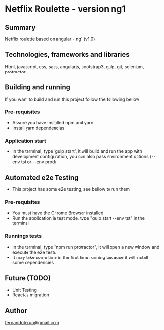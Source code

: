 # Netflix Roulette - version ng1

## Summary
Netflix roulette based on angular - ng1 (v1.0)

## Technologies, frameworks and libraries
Html, javascript, css, sass, angularjs, bootstrap3, gulp, git, selenium, protractor

## Building and running
If you want to build and run this project follow the following bellow

### Pre-requisites
- Assure you have installed npm and yarn
- Install yarn dependencias

### Application start
- In the terminal, type 'gulp start', it will build and run the app with development configuration, you can also pass environment options (--env tst or --env prod)

## Automated e2e Testing
- This project has some e2e testing, see bellow to run them

### Pre-requisites
- You must have the Chrome Browser installed
- Run the application in test mode, type "gulp start --env tst" in the terminal

### Runnings tests
- In the terminal, type "npm run protractor", it will open a new window and execute the e2e tests
- It may take some time in the first time running because it will install some dependencies

## Future (TODO)
- Unit Testing
- ReactJs migration

## Author
fernandoteruo@gmail.com



